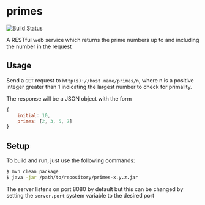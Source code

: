 # primes

[![Build Status](https://travis-ci.org/Jooles/primes.svg?branch=master)](https://travis-ci.org/Jooles/primes)

A RESTful web service which returns the prime numbers up to and including the number in the request

## Usage

Send a `GET` request to `http(s)://host.name/primes/n`, where n is a positive integer greater than 1 indicating the largest number to check for primality.

The response will be a JSON object with the form

```javascript
{
    initial: 10,
    primes: [2, 3, 5, 7]
}
```

## Setup

To build and run, just use the following commands:
```bash
$ mvn clean package
$ java -jar /path/to/repository/primes-x.y.z.jar
```

The server listens on port 8080 by default but this can be changed by setting the `server.port` system variable to the desired port
